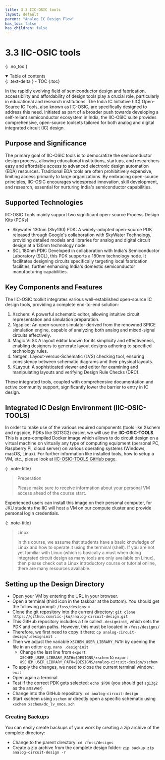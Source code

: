 ```yaml
---
title: 3.3 IIC-OSIC tools
layout: default
parent: "Analog IC Design Flow"
has_toc: false
has_children: false
---
```

# 3.3 IIC-OSIC tools
{: .no_toc }

<details open markdown="block">
  <summary>
    Table of contents
  </summary>
  {: .text-delta }
- TOC
{:toc}
</details>

In the rapidly evolving field of semiconductor design and fabrication, accessibility and affordability of design tools play a crucial role, particularly in educational and research institutions. The India IC Initiative (IIC) Open-Source IC Tools, also known as IIC-OSIC, are specifically designed to address this need. Initiated as part of a broader push towards developing a self-reliant semiconductor ecosystem in India, the IIC-OSIC suite provides comprehensive, open-source toolsets tailored for both analog and digital integrated circuit (IC) design.

## Purpose and Significance

The primary goal of IIC-OSIC tools is to democratize the semiconductor design process, allowing educational institutions, startups, and researchers easy and affordable access to advanced electronic design automation (EDA) resources. Traditional EDA tools are often prohibitively expensive, limiting access primarily to large organizations. By embracing open-source principles, IIC-OSIC encourages widespread innovation, skill development, and research, essential for nurturing India's semiconductor capabilities.


## Supported Technologies

IIC-OSIC Tools mainly support two significant open-source Process Design Kits (PDKs):
- Skywater 130nm (Sky130) PDK: A widely-adopted open-source PDK released through Google's collaboration with SkyWater Technology, providing detailed models and libraries for analog and digital circuit design at a 130nm technology node.
- SCL 180nm PDK: Developed in collaboration with India's Semiconductor Laboratory (SCL), this PDK supports a 180nm technology node. It facilitates designing circuits specifically targeting local fabrication facilities, further enhancing India's domestic semiconductor manufacturing capabilities.


## Key Components and Features

The IIC-OSIC toolkit integrates various well-established open-source IC design tools, providing a complete end-to-end solution:
1. Xschem: A powerful schematic editor, allowing intuitive circuit representation and simulation preparation.
2. Ngspice: An open-source simulator derived from the renowned SPICE simulation engine, capable of analyzing both analog and mixed-signal circuits effectively.
3. Magic VLSI: A layout editor known for its simplicity and effectiveness, enabling designers to generate layout designs adhering to specified technology rules.
4. Netgen: Layout-versus-Schematic (LVS) checking tool, ensuring consistency between schematic diagrams and their physical layouts.
5. KLayout: A sophisticated viewer and editor for examining and manipulating layouts and verifying Design Rule Checks (DRC).

These integrated tools, coupled with comprehensive documentation and active community support, significantly lower the barrier to entry in IC design.

## Integrated IC Design Environment (IIC-OSIC-TOOLS)

In order to make use of the various required components (tools like Xschem and ngspice, PDKs like SG13G2) easier, we will use the **IIC-OSIC-TOOLS**. This is a pre-compiled Docker image which allows to do circuit design on a virtual machine on virtually any type of computing equipment (personal PC, Raspberry Pi, cloud server) on various operating systems (Windows, macOS, Linux). For further information like installed tools, how to setup a VM, etc., please look at [IIC-OSIC-TOOLS GitHub page](https://github.com/iic-jku/IIC-OSIC-TOOLS).

{: .note-title}
> Preperation
>
> Please make sure to receive information about your personal VM access ahead of the course start.

Experienced users can install this image on their personal computer, for JKU students the IIC will host a VM on our compute cluster and provide personal login credentials.


{: .note-title}
> Linux
>
> In this course, we assume that students have a basic knowledge of Linux and how to operate it using the terminal (shell). If you are not yet familiar with Linux (which is basically a must when doing integrated circuit design as many tools are only available on Linux), then please check out a Linux introductory course or tutorial online, there are many resources available.

## Setting up the Design Directory

- Open your VM by entering the URL in your browser.
- Open a terminal (third icon in the taskbar at the bottom). You should get the following prompt: `/foss/designs >`
- Clone the git repository into the current directory: `git clone https://github.com/iic-jku/analog-circuit-design.git`
- This GitHub repository includes a file called `.designinit`, which sets the PDK and certain paths. However, this must be located in `/foss/designs/`
- Therefore, we first need to copy it there: `cp analog-circuit-design/.designinit .`
- Then we adjust the variable `XSCHEM_USER_LIBRARY_PATH` by opening the file in an editor e.g. `nano .designinit`
    - Change the last line from `export XSCHEM_USER_LIBRARY_PATH=$DESIGNS/xschem` to `export XSCHEM_USER_LIBRARY_PATH=$DESIGNS/analog-circuit-design/xschem`
- To apply the changes, we need to close the current terminal window: `exit`
- Open again a terminal
- Test if the correct PDK gets selected: `echo $PDK` (you should get `sg13g2` as the answer)
- Change into the GitHub repository: `cd analog-circuit-design`
- Start xschem using `xschem` or directly open a specific schematic using `xschem xschem/dc_lv_nmos.sch`

### Creating Backups

You can easily create backups of your work by creating a zip archive of the complete directory:

- Change to the parent directory: `cd /foss/designs`
- Create a zip archive from the complete design folder: `zip backup.zip analog-circuit-design -r`

